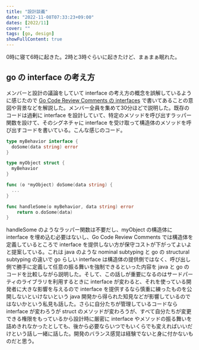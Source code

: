 ```yaml
---
title: "設計談義"
date: "2022-11-08T07:33:23+09:00"
dates: [2022/11]
cover: ""
tags: [go, design]
showFullContent: true
---
```


0時に寝て6時に起きた。2時と3時ぐらいに起きたけど、まぁまぁ眠れた。

## go の interface の考え方

メンバーと設計の議論をしていて interface の考え方の概念を誤解しているように感じたので [Go Code Review Comments の interfaces](https://github.com/golang/go/wiki/CodeReviewComments#interfaces) で書いてあることの意図や背景などを解説した。メンバー全員を集めて30分ほどで説明した。既存のコードは過剰に interface を設計していて、特定のメソッドを呼び出すラッパー関数を設けて、そのシグネチャに interface を受け取って構造体のメソッドを呼び出すコードを書いている。こんな感じのコード。

```go
type myBehavior interface {
  doSome(data string) error
}

type myObject struct {
  myBehavior
}

func (o *myObject) doSome(data string) {
  ...
}

func handleSome(o myBehavior, data string) error
	return o.doSome(data)
}
```

handleSome のようなラッパー関数は不要だし、myObject の構造体に interface を埋め込む必要はないし、Go Code Review Comments では構造体を定義しているところで interface を提供しない方が保守コストが下がってよいよと提案している。これは java のような nominal subtyping と go の structural subtyping の違いで go らしい interface は構造体の提供側ではなく、呼び出し側で勝手に定義して任意の振る舞いを強制できるといった内容を java と go のコードを比較しながら説明した。そして、この話しが重要になるのはサードパーティのライブラリを利用するときに interface が変わると、それを使っている開発者に大きな影響を与えるので interface を提供するなら慎重に練ったものを公開しないといけないという java 開発から得られた知見などが影響しているのではないかという私見も話した。さらに自分たちが管理しているコードなら interface が変わろうが struct のメソッドが変わろうが、すべて自分たちが変更できる権限をもっているから設計時に厳密に interface やメソッドの振る舞いを詰めきれなかったとしても、後から必要ならいつでもいくらでも変えればいいだけという話し一緒に話した。開発のバランス感覚は経験でないと身に付かないものだと思う。
